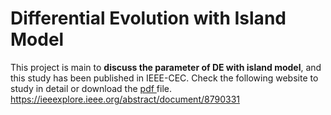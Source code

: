 # Differential Evolution with Island Model
This project is main to **discuss the parameter of DE with island model**, and this study has been published in IEEE-CEC. Check the following website to study in detail or download the <a href="https://github.com/CodeGoood/differential-evolution-with-island-model/blob/master/Empirical%20Analysis%20of%20Island%20Model%20on%20Large%20Scale%20Global%20Optimization.pdf"> pdf </a> file.  
https://ieeexplore.ieee.org/abstract/document/8790331
